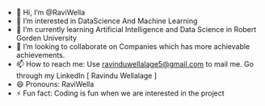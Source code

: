 - 👋 Hi, I’m @RaviWella
- 👀 I’m interested in DataScience And Machine Learning
- 🌱 I’m currently learning Artificial Intelligence and Data Science in Robert Gorden University
- 💞️ I’m looking to collaborate on Companies which has more achievable achievements.
- 📫 How to reach me: Use ravinduwellalage5@gmail.com to mail me. Go through my LinkedIn [ Ravindu Wellalage ]
- 😄 Pronouns: RaviWella
- ⚡ Fun fact: Coding is fun when we  are interested in the project

<!---
RaviWella/RaviWella is a ✨ special ✨ repository because its `README.md` (this file) appears on your GitHub profile.
You can click the Preview link to take a look at your changes.
--->

